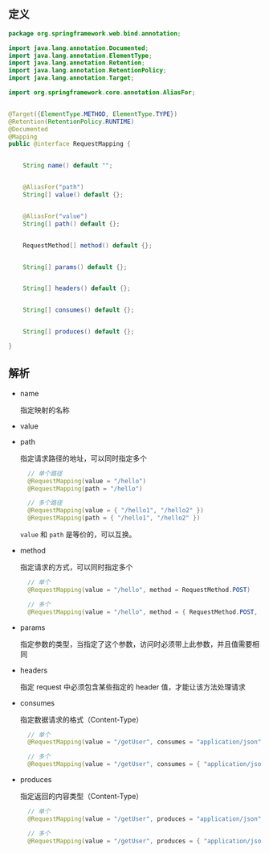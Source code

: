 ## 定义

```java
package org.springframework.web.bind.annotation;

import java.lang.annotation.Documented;
import java.lang.annotation.ElementType;
import java.lang.annotation.Retention;
import java.lang.annotation.RetentionPolicy;
import java.lang.annotation.Target;

import org.springframework.core.annotation.AliasFor;


@Target({ElementType.METHOD, ElementType.TYPE})
@Retention(RetentionPolicy.RUNTIME)
@Documented
@Mapping
public @interface RequestMapping {


    String name() default "";


    @AliasFor("path")
    String[] value() default {};


    @AliasFor("value")
    String[] path() default {};


    RequestMethod[] method() default {};


    String[] params() default {};


    String[] headers() default {};


    String[] consumes() default {};


    String[] produces() default {};

}
```

## 解析

* name

  指定映射的名称

* value

* path

  指定请求路径的地址，可以同时指定多个

  ```java
    // 单个路径
    @RequestMapping(value = "/hello")
    @RequestMapping(path = "/hello")

    // 多个路径
    @RequestMapping(value = { "/hello1", "/hello2" })
    @RequestMapping(path = { "/hello1", "/hello2" })
  ```

  `value` 和 `path` 是等价的，可以互换。

* method

  指定请求的方式，可以同时指定多个

  ```java
    // 单个
    @RequestMapping(value = "/hello", method = RequestMethod.POST)

    // 多个
    @RequestMapping(value = "/hello", method = { RequestMethod.POST, RequestMethod.GET)
  ```

* params

  指定参数的类型，当指定了这个参数，访问时必须带上此参数，并且值需要相同


* headers

  指定 request 中必须包含某些指定的 header 值，才能让该方法处理请求

* consumes

  指定数据请求的格式（Content-Type）

  ```java
    // 单个
    @RequestMapping(value = "/getUser", consumes = "application/json")

    // 多个
    @RequestMapping(value = "/getUser", consumes = { "application/json", "application/xml")
  ```

* produces

  指定返回的内容类型（Content-Type）

  ```java
    // 单个
    @RequestMapping(value = "/getUser", produces = "application/json")

    // 多个
    @RequestMapping(value = "/getUser", produces = { "application/json", "application/xml")
  ```



